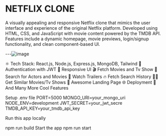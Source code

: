 # NETFLIX CLONE 

A visually appealing and responsive Netflix clone that mimics the user interface and experience of the original Netflix platform. Developed using HTML, CSS, and JavaScript with movie content powered by the TMDB API. Features include a dynamic homepage, movie previews, login/signup functionality, and clean component-based UI.


---![image](https://github.com/user-attachments/assets/de3ba996-4625-4075-b706-2652caf7f755)

⚛️ Tech Stack: React.js, Node.js, Express.js, MongoDB, Tailwind
🔐 Authentication with JWT
📱 Responsive UI
🎬 Fetch Movies and Tv Show
🔎 Search for Actors and Movies
🎥 Watch Trailers
🔥 Fetch Search History
🐱‍👤 Get Similar Movies/Tv Shows
💙 Awesome Landing Page
🌐 Deployment
🚀 And Many More Cool Features



Setup .env file
PORT=5000
MONGO_URI=your_mongo_uri
NODE_ENV=development
JWT_SECRET=your_jwt_secre
TMDB_API_KEY=your_tmdb_api_key

Run this app locally

npm run build
Start the app
npm run start
